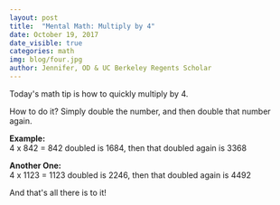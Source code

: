 ```yaml
---
layout: post
title:  "Mental Math: Multiply by 4"
date: October 19, 2017
date_visible: true
categories: math
img: blog/four.jpg
author: Jennifer, OD & UC Berkeley Regents Scholar
---
```


Today's math tip is how to quickly multiply by 4.

<!--more-->
How to do it? Simply double the number, and then double that number again.

**Example:**  
4 x 842 =
842 doubled is 1684, then that doubled again is 3368

**Another One:**  
4 x 1123 =
1123 doubled is 2246, then that doubled again is 4492

And that's all there is to it!
